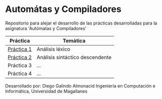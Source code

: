 # Automátas y Compiladores

Repositorio para alejar el desarrollo de las prácticas desarrolladas para la asignatura 'Autómatas y Compiladores'


| Práctica | Temática |
|-----------|-----------|
| [Práctica 1](practica1/README.md)    | Análisis léxico    |
| [Práctica 2](practica2/README.md)    | Análisis sintáctico descendente    |
| Práctica 3    | ...    |
| Práctica 4    | ...    |


Desarrollado por: Diego Galindo Almonacid
Ingeniería en Computación e Informática, Universidad de Magallanes